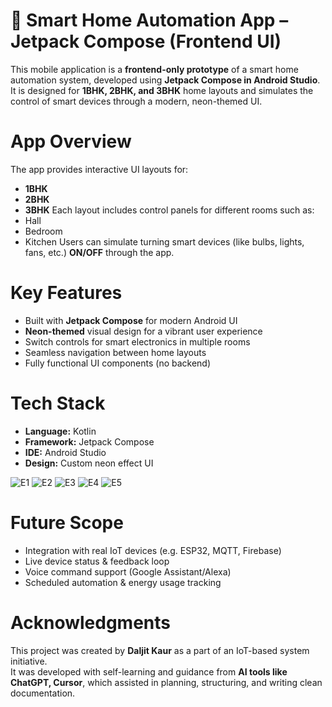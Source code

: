# 🔌 Smart Home Automation App – Jetpack Compose (Frontend UI)

This mobile application is a **frontend-only prototype** of a smart home automation system, developed using **Jetpack Compose in Android Studio**. It is designed for **1BHK, 2BHK, and 3BHK** home layouts and simulates the control of smart devices through a modern, neon-themed UI.

# App Overview

The app provides interactive UI layouts for:
- **1BHK**
- **2BHK**
- **3BHK**
Each layout includes control panels for different rooms such as:
- Hall
- Bedroom
- Kitchen
Users can simulate turning smart devices (like bulbs, lights, fans, etc.) **ON/OFF** through the app.

# Key Features

- Built with **Jetpack Compose** for modern Android UI
- **Neon-themed** visual design for a vibrant user experience
- Switch controls for smart electronics in multiple rooms
- Seamless navigation between home layouts
- Fully functional UI components (no backend)

# Tech Stack

- **Language:** Kotlin
- **Framework:** Jetpack Compose
- **IDE:** Android Studio
- **Design:** Custom neon effect UI

![E1](https://github.com/user-attachments/assets/fc34b856-d312-4d28-89d5-05f0e7e7a015)
![E2](https://github.com/user-attachments/assets/af30bf64-96c1-46de-a436-32b9de6faead)
![E3](https://github.com/user-attachments/assets/f95915c7-898e-473f-866a-086c9da610c0)
![E4](https://github.com/user-attachments/assets/e3b613a7-bbc8-4ef6-b8a9-9e61128cd143)
![E5](https://github.com/user-attachments/assets/7bbcc73c-b7c4-4d97-a2d7-ff84ad7c9222)

# Future Scope

- Integration with real IoT devices (e.g. ESP32, MQTT, Firebase)
- Live device status & feedback loop
- Voice command support (Google Assistant/Alexa)
- Scheduled automation & energy usage tracking

# Acknowledgments

This project was created by **Daljit Kaur** as a part of an IoT-based system initiative.
<br>
It was developed with self-learning and guidance from **AI tools like ChatGPT, Cursor**, which assisted in planning, structuring, and writing clean documentation.
